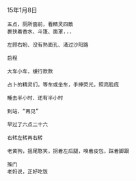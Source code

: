 
15年1月8日

	五点，厕所窗前，看精灵四散
	裹挟着香水、斗篷、面罩...
	
	左顾右盼、没有熟面孔、涌过沙阳路
	
	启程
	
	大车小车，缓行款款
	
	占卜的精灵们，等车或坐车，手捧荧光，照亮脸庞
	
	睡去半小时、还有半小时
	
	到站，“再见”
	
	早过了六点二十六
	
	右转左转再右转
	
	老黄狗，摇尾憨笑，拐着左后腿，嗅着皮包，踩着脚跟
	
	推门
	老妈说，正好吃饭
